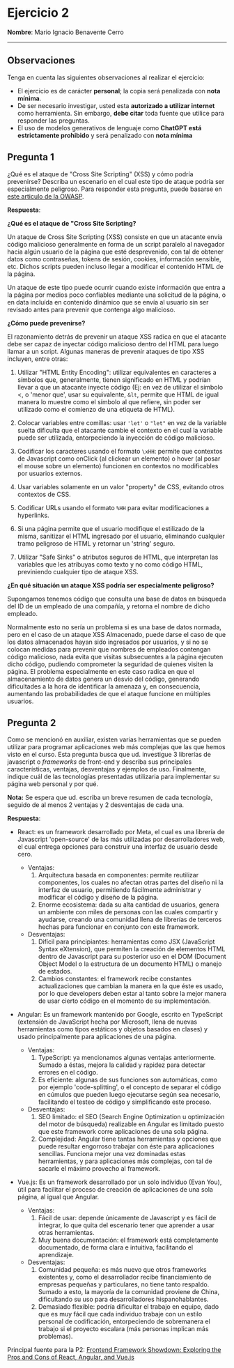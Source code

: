 # Ejercicio 2
**Nombre**: Mario Ignacio Benavente Cerro

---

## Observaciones
Tenga en cuenta las siguientes observaciones al realizar el ejercicio:

- El ejercicio es de carácter **personal**; la copia será penalizada con **nota mínima**.
- De ser necesario investigar, usted esta **autorizado a utilizar internet** como herramienta. Sin embargo, **debe citar** toda fuente que utilice para responder las preguntas.
- El uso de modelos generativos de lenguaje como **ChatGPT está estrictamente prohibido** y será penalizado con **nota mínima**

## Pregunta 1

¿Qué es el ataque de "Cross Site Scripting" (XSS) y cómo podría prevenirse? Describa un escenario en el cual este tipo de ataque podría ser especialmente peligroso. Para responder esta pregunta, puede basarse en [este articulo de la OWASP](https://owasp.org/www-community/attacks/xss/).

**Respuesta**:

**¿Qué es el ataque de "Cross Site Scripting?**

Un ataque de Cross Site Scripting (XSS) consiste en que un atacante envía código malicioso generalmente en forma de un script paralelo al navegador hacia algún usuario de la página que esté desprevenido, con tal de obtener datos como contraseñas, tokens de sesión, cookies, información sensible, etc. Dichos scripts pueden incluso llegar a modificar el contenido HTML de la página.

Un ataque de este tipo puede ocurrir cuando existe información que entra a la página por medios poco confiables mediante una solicitud de la página, o en data incluída en contenido dinámico que se envía al usuario sin ser revisado antes para prevenir que contenga algo malicioso.

**¿Cómo puede prevenirse?**

El razonamiento detrás de prevenir un ataque XSS radica en que el atacante debe ser capaz de inyectar código malicioso dentro del HTML para luego llamar a un script. Algunas maneras de prevenir ataques de tipo XSS incluyen, entre otras:

1. Utilizar "HTML Entity Encoding": utilizar equivalentes en caracteres a símbolos que, generalmente, tienen significado en HTML y podrían llevar a que un atacante inyecte código (Ej: en vez de utilizar el símbolo <, o 'menor que', usar su equivalente, `&lt`, permite que HTML de igual manera lo muestre como el símbolo al que refiere, sin poder ser utilizado como el comienzo de una etiqueta de HTML).

2. Colocar variables entre comillas: usar `'let'` o `"let"` en vez de la variable suelta dificulta que el atacante cambie el contexto en el cual la variable puede ser utilizada, entorpeciendo la inyección de código malicioso.

3. Codificar los caracteres usando el formato `\xHH`: permite que contextos de Javascript como onClick (al clickear un elemento) o hover (al posar el mouse sobre un elemento) funcionen en contextos no modificables por usuarios externos.

4. Usar variables solamente en un valor "property" de CSS, evitando otros contextos de CSS.

5. Codificar URLs usando el formato `%HH` para evitar modificaciones a hyperlinks.

6. Si una página permite que el usuario modifique el estilizado de la misma, sanitizar el HTML ingresado por el usuario, eliminando cualquier tramo peligroso de HTML y retornar un 'string' seguro.

7. Utilizar "Safe Sinks" o atributos seguros de HTML, que interpretan las variables que les atribuyas como texto y no como código HTML, previniendo cualquier tipo de ataque XSS.

**¿En qué situación un ataque XSS podría ser especialmente peligroso?**

Supongamos tenemos código que consulta una base de datos en búsqueda del ID de un empleado de una compañía, y retorna el nombre de dicho empleado.

Normalmente esto no sería un problema si es una base de datos normada, pero en el caso de un ataque XSS Almacenado, puede darse el caso de que los datos almacenados hayan sido ingresados por usuarios, y si no se colocan medidas para prevenir que nombres de empleados contengan código malicioso, nada evita que visitas subsecuentes a la página ejecuten dicho código, pudiendo comprometer la seguridad de quienes visiten la página. El problema especialmente en este caso radica en que el almacenamiento de datos genera un desvío del código, generando dificultades a la hora de identificar la amenaza y, en consecuencia, aumentando las probabilidades de que el ataque funcione en múltiples usuarios.

## Pregunta 2
Como se mencionó en auxiliar, existen varias herramientas que se pueden utilizar para programar aplicaciones web más complejas que las que hemos visto en el curso. Esta pregunta busca que ud. investigue 3 librerías de javascript o *frameworks* de front-end y describa sus principales características, ventajas, desventajas y ejemplos de uso. Finalmente, indique cuál de las tecnologías presentadas utilizaria para implementar su página web personal y por qué.

**Nota:** Se espera que ud. escriba un breve resumen de cada tecnología, seguido de al menos 2 ventajas y 2 desventajas de cada una.

**Respuesta**:

* React: es un framework desarrollado por Meta, el cual es una librería de Javascript 'open-source' de las más utilizadas por desarrolladores web, el cual entrega opciones para construir una interfaz de usuario desde cero.
    * Ventajas:
        1. Arquitectura basada en componentes: permite reutilizar componentes, los cuales no afectan otras partes del diseño ni la interfaz de usuario, permitiendo fácilmente administrar y modificar el código y diseño de la página.
        2. Enorme ecosistema: dada su alta cantidad de usuarios, genera un ambiente con miles de personas con las cuales compartir y ayudarse, creando una comunidad llena de librerías de terceros hechas para funcionar en conjunto con este framework.
    * Desventajas:
        1. Difícil para principiantes: herramientas como JSX (JavaScript Syntax eXtension), que permiten la creación de elementos HTML dentro de Javascript para su posterior uso en el DOM (Document Object Model o la estructura de un documento HTML) o manejo de estados.
        2. Cambios constantes: el framework recibe constantes actualizaciones que cambian la manera en la que éste es usado, por lo que developers deben estar al tanto sobre la mejor manera de usar cierto código en el momento de su implementación.

* Angular: Es un framework mantenido por Google, escrito en TypeScript (extensión de JavaScript hecha por Microsoft, llena de nuevas herramientas como tipos estáticos y objetos basados en clases) y usado principalmente para aplicaciones de una página.
    * Ventajas:
        1. TypeScript: ya mencionamos algunas ventajas anteriormente. Sumado a éstas, mejora la calidad y rapidez para detectar errores en el código.
        2. Es eficiente: algunas de sus funciones son automáticas, como por ejemplo 'code-splitting', o el concepto de separar el código en cúmulos que pueden luego ejecutarse según sea necesario, facilitando el testeo de código y simplificando este proceso.
    * Desventajas:
        1. SEO limitado: el SEO (Search Engine Optimization u optimización del motor de búsqueda) realizable en Angular es limitado puesto que este framework corre aplicaciones de una sola página.
        2. Complejidad: Angular tiene tantas herramientas y opciones que puede resultar engorroso trabajar con éste para aplicaciones sencillas. Funciona mejor una vez dominadas estas herramientas, y para aplicaciones más complejas, con tal de sacarle el máximo provecho al framework.

* Vue.js: Es un framework desarrollado por un solo individuo (Evan You), útil para facilitar el proceso de creación de aplicaciones de una sola página, al igual que Angular.
    * Ventajas:
        1. Fácil de usar: depende únicamente de Javascript y es fácil de integrar, lo que quita del escenario tener que aprender a usar otras herramientas.
        2. Muy buena documentación: el framework está completamente documentado, de forma clara e intuitiva, facilitando el aprendizaje.
    * Desventajas:
        1. Comunidad pequeña: es más nuevo que otros frameworks existentes y, como el desarrollador recibe financiamiento de empresas pequeñas y particulares, no tiene tanto respaldo. Sumado a esto, la mayoría de la comunidad proviene de China, dificultando su uso para desarrolladores hispanohablantes.
        2. Demasiado flexible: podría dificultar el trabajo en equipo, dado que es muy fácil que cada individuo trabaje con un estilo personal de codificación, entorpeciendo de sobremanera el trabajo si el proyecto escalara (más personas implican más problemas).

Principal fuente para la P2: [Frontend Framework Showdown: Exploring the Pros and Cons of React, Angular, and Vue.js](https://medium.com/@ironhack/frontend-framework-showdown-exploring-the-pros-and-cons-of-react-angular-and-vue-js-6a75f3a7690f)